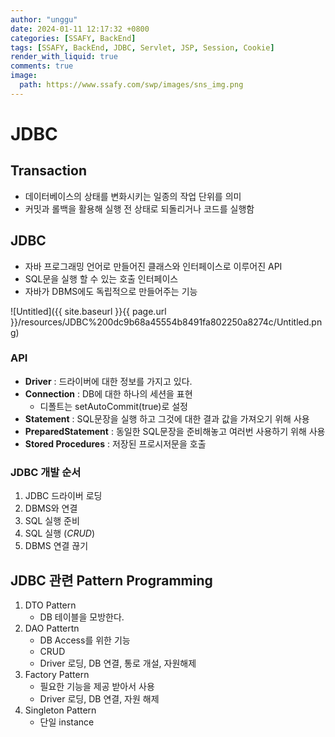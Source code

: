 ```yaml
---
author: "unggu"
date: 2024-01-11 12:17:32 +0800
categories: [SSAFY, BackEnd]
tags: [SSAFY, BackEnd, JDBC, Servlet, JSP, Session, Cookie]
render_with_liquid: true
comments: true
image:
  path: https://www.ssafy.com/swp/images/sns_img.png
---
```



# JDBC

## Transaction

- 데이터베이스의 상태를 변화시키는 일종의 작업 단위를 의미
- 커밋과 롤백을 활용해 실행 전 상태로 되돌리거나 코드를 실행함

## JDBC

- 자바 프로그래밍 언어로 만들어진 클래스와 인터페이스로 이루어진 API
- SQL문을 실행 할 수 있는 호출 인터페이스
- 자바가 DBMS에도 독립적으로 만들어주는 기능

![Untitled]({{ site.baseurl }}{{ page.url }}/resources/JDBC%200dc9b68a45554b8491fa802250a8274c/Untitled.png)

### API

- **Driver** : 드라이버에 대한 정보를 가지고 있다.
- **Connection** : DB에 대한 하나의 세션을 표현
    - 디폴트는 setAutoCommit(true)로 설정
- **Statement** : SQL문장을 실행 하고 그것에 대한 결과 값을 가져오기 위해 사용
- **PreparedStatement** : 동일한 SQL문장을 준비해놓고 여러번 사용하기 위해 사용
- **Stored Procedures** : 저장된 프로시저문을 호출

### JDBC 개발 순서

1. JDBC 드라이버 로딩 
2. DBMS와 연결
3. SQL 실행 준비
4. SQL 실행 (*CRUD*)
5. DBMS 연결 끊기

## JDBC 관련 Pattern Programming

1. DTO Pattern
    - DB 테이블을 모방한다.
2. DAO Pattertn
    - DB Access를 위한 기능
    - CRUD
    - Driver 로딩, DB 연결, 통로 개설, 자원해제
3. Factory Pattern
    - 필요한 기능을 제공 받아서 사용
    - Driver 로딩, DB 연결, 자원 해제
4. Singleton Pattern
    - 단일 instance
